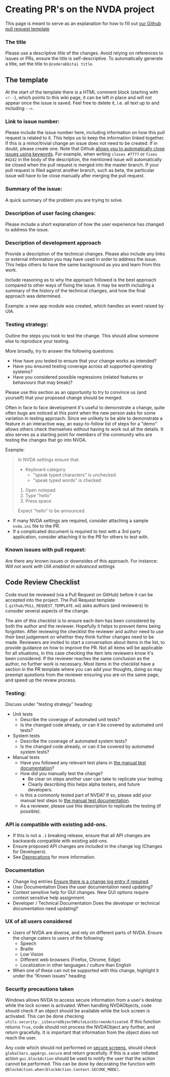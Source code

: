 # Creating PR's on the NVDA project

This page is meant to serve as an explanation for how to fill out
[our Github pull request template](https://github.com/nvaccess/nvda/blob/master/.github/PULL_REQUEST_TEMPLATE.md)

### The title
Please use a descriptive title of the changes.
Avoid relying on references to issues or PRs, ensure the title is self-descriptive.
To automatically generate a title, set the title to `@coderabbitai title`.

## The template
At the start of the template there is a HTML comment block (starting with `<!--`),
which points to this wiki page, it can be left in place and will not appear once the issue is saved.
Feel free to delete it, i.e. all text up to and including `-->`.

### Link to issue number:
Please include the issue number here, including information on how this pull request is related to
it.
This helps us to keep the information linked together.
If this is a minor/trivial change an issue does not need to be created.
If in doubt, please create one.
Note that Github
[allows you to automatically close issues using keywords](https://help.github.com/en/articles/closing-issues-using-keywords).
For example, when writing `closes #7777` or `fixes #4242` in the body of the description,
the mentioned issue will automatically be closed when the pull request is merged into the master
branch.
If your pull request is filed against another branch, such as beta, the particular issue will have
to be close manually after merging the pull request.

### Summary of the issue:
A quick summary of the problem you are trying to solve.

### Description of user facing changes:
Please include a short explanation of how the user experience has changed to address the issue.

### Description of development approach
Provide a description of the technical changes.
Please also include any links or external information you may have used in order to address the
issue.
This helps others to have the same background as you and learn from this work.

Include reasoning as to why the approach followed is the best approach compared to other ways of fixing the issue.
It may be worth including a summary of the history of the technical changes, and how the final approach was determined.

Example: a new app module was created, which handles an event raised by UIA.

### Testing strategy:
Outline the steps you took to test the change.
This should allow someone else to reproduce your testing.

More broadly, try to answer the following questions:
- How have you tested to ensure that your change works as intended?
- Have you ensured testing coverage across all supported operating systems?
- Have you considered possible regressions (related features or behaviours that may break)?

Please use this section as an opportunity to try to convince us (and yourself) that your proposed
change should be merged.

Often in face to face development it's useful to demonstrate a change, quite often bugs are noticed
at this point when the new person asks for some variation in testing approach.
Since we unlikely to be able to demonstrate a feature in an interactive way, an easy-to-follow list
of steps for a "demo" allows others check themselves without having to work out all the details.
It also serves as a starting point for members of the community who are testing the changes that go
into NVDA.

Example:
> In NVDA settings ensure that:
> - Keyboard category
>   - "speak typed characters" is unchecked
>   - "speak typed words" is checked
>
> 1. Open notepad
> 2. Type "hello"
> 3. Press space
>
> Expect "hello" to be announced.

- If many NVDA settings are required, consider attaching a sample `nvda.ini` file to the PR.
- If a complicated document is required to test with a 3rd party application, consider attaching it
  to the PR for others to test with.

### Known issues with pull request:
Are there any known issues or downsides of this approach.
For instance: _Will not work with UIA enabled in advanced settings_

## Code Review Checklist

Code must be reviewed (via a Pull Request on GitHub) before it can be accepted into the project.
The Pull Request template (``.github/PULL_REQUEST_TEMPLATE.md``) asks authors (and reviewers) to
consider several aspects of the change.

The aim of this checklist is to ensure each item has been considered by both the author and the
reviewer.
Hopefully it helps to prevent items being forgotten.
After reviewing the checklist the reviewer and author need to use their best judgement on whether
they think further changes need to be made.
Reviewers are invited to start a conversation about items in the list, to provide guidance on how to
improve the PR.
Not all items will be applicable for all situations, in this case checking the item lets reviewers
know it's been considered.
If the reviewer reaches the same conclusion as the author, no further work is necessary.
Most items in the checklist have a section in the PR template where you can add your thoughts, doing
so may preempt questions from the reviewer ensuring you are on the same page, and speed up the
review process.

### Testing:
Discuss under "testing strategy" heading:
- Unit tests
  - Describe the coverage of automated unit tests?
  - Is the changed code already, or can it be covered by automated unit tests?
- System tests
  - Describe the coverage of automated system tests?
  - Is the changed code already, or can it be covered by automated system tests?
- Manual tests
  - Have you followed any relevant test plans in [the manual test documentation](../../tests/manual/README.md)?
  - How did you manually test the change?
    - Be clear on steps another user can take to replicate your testing.
    - Clearly describing this helps alpha testers, and future developers.
  - Is this a commonly tested part of NVDA?
  If so, please add your manual test steps to [the manual test documentation](../../tests/manual/README.md).
  - As a reviewer, please use this description to replicate the testing (if possible).

### API is compatible with existing add-ons.
- If this is not a `.1` breaking release, ensure that all API changes are backwards compatible with existing add-ons.
- Ensure proposed API changes are included in the change log (Changes for Developers).
- See [Deprecations](./deprecations.md) for more information.

### Documentation
- Change log entries
  [Ensure there is a change log entry if required](./contributing.md#change-log-entry).
- User Documentation
  Does the user documentation need updating?
- Context sensitive help for GUI changes.
  New GUI options require context sensitive help assignment.
- Developer / Technical Documentation
  Does the developer or technical documentation need updating?

### UX of all users considered
- Users of NVDA are diverse, and rely on different parts of NVDA.
  Ensure the change caters to users of the following:
  - Speech
  - Braille
  - Low Vision
  - Different web browsers (Firefox, Chrome, Edge)
  - Localization in other languages / culture than English
- When one of these can not be supported with this change,
  highlight it under the "Known issues" heading

### Security precautions taken
Windows allows NVDA to access secure information from a user's desktop while the lock screen is activated.
When handling NVDAObjects, code should check if an object should be available while the lock screen is activated.
This can be done checking `utils.security._isSecureObjectWhileLockScreenActivated`.
If this function returns `True`, code should not process the NVDAObject any further, and return gracefully.
It is important that information from the object does not reach the user.

Any code which should not performed on [secure screens](https://www.nvaccess.org/files/nvda/documentation/userGuide.html#SecureScreens), should check `globalVars.appArgs.secure` and return gracefully.
If this is a user initiated action `gui.blockAction` should be used to notify the user that the action cannot be performed.
This can be done by decorating the function with `@blockAction.when(blockAction.Context.SECURE_MODE)`.
